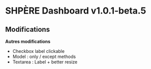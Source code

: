 # SHPÈRE Dashboard v1.0.1-beta.5

## Modifications

**Autres modifications**

- Checkbox label clickable
- Model : only / except methods
- Textarea : Label + better resize
